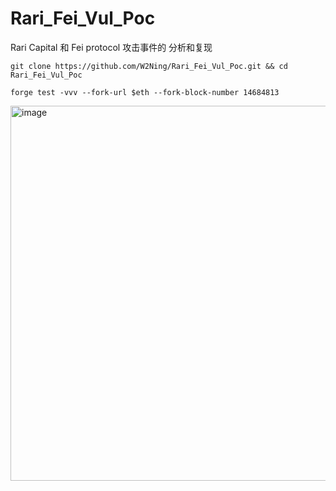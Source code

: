 # Rari_Fei_Vul_Poc
Rari Capital 和 Fei protocol 攻击事件的 分析和复现 


```
git clone https://github.com/W2Ning/Rari_Fei_Vul_Poc.git && cd Rari_Fei_Vul_Poc
```


```
forge test -vvv --fork-url $eth --fork-block-number 14684813
```


<img width="600" alt="image" src="https://user-images.githubusercontent.com/33406415/168168303-d6fadeb3-c983-46f1-bb58-61e31c554eab.png">
